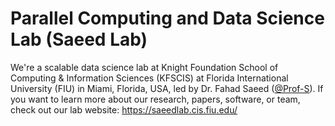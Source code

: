 # Parallel Computing and Data Science Lab (Saeed Lab)
We're a scalable data science lab at Knight Foundation School of Computing & Information Sciences (KFSCIS) at Florida International University (FIU) in Miami, Florida, USA, led by Dr. Fahad Saeed ([@Prof-S](https://github.com/Prof-S)). If you want to learn more about our research, papers, software, or team, check out our lab website: https://saeedlab.cis.fiu.edu/

